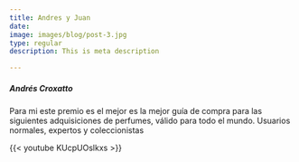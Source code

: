 ```yaml
---
title: Andres y Juan
date: 
image: images/blog/post-3.jpg
type: regular
description: This is meta description

---
```

##### Andrés Croxatto

Para mi este premio es el mejor es la mejor guía de compra para las siguientes adquisiciones de perfumes, válido para todo el mundo. Usuarios normales, expertos y coleccionistas

{{< youtube KUcpUOslkxs >}}